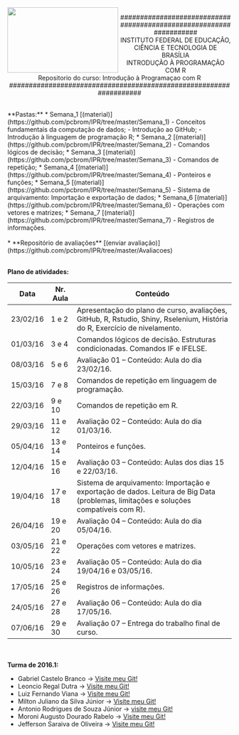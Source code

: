<img align="left" img src="https://cloud.githubusercontent.com/assets/10408245/13290324/022a1f82-daf2-11e5-8179-00d828bf27a0.jpg" width="249px" height="147px" />

<p align="center">
###################################################################<br>
INSTITUTO FEDERAL DE EDUCAÇÃO, CIÊNCIA E TECNOLOGIA DE BRASÍLIA<br>
INTRODUÇÃO À PROGRAMAÇÃO COM R<br>
Repositorio do curso: Introdução à Programaçao com R<br>
###################################################################
</p>
<br>
**Pastas:**
* Semana_1 [(material)](https://github.com/pcbrom/IPR/tree/master/Semana_1)
  - Conceitos fundamentais da computação de dados;
  - Introdução ao GitHub;
  - Introdução à linguagem de programação R;
* Semana_2 [(material)](https://github.com/pcbrom/IPR/tree/master/Semana_2)
  - Comandos lógicos de decisão;
* Semana_3 [(material)](https://github.com/pcbrom/IPR/tree/master/Semana_3)
  - Comandos de repetição;
* Semana_4 [(material)](https://github.com/pcbrom/IPR/tree/master/Semana_4)
  - Ponteiros e funções;
* Semana_5 [(material)](https://github.com/pcbrom/IPR/tree/master/Semana_5)
  - Sistema de arquivamento: Importação e exportação de dados;
* Semana_6 [(material)](https://github.com/pcbrom/IPR/tree/master/Semana_6)
  - Operações com vetores e matrizes;
* Semana_7 [(material)](https://github.com/pcbrom/IPR/tree/master/Semana_7)
  - Registros de informações.<br><br>
* **Repositório de avaliações** [(enviar avaliação)](https://github.com/pcbrom/IPR/tree/master/Avaliacoes)<br><br>

**Plano de atividades:**

Data   |   Nr. Aula   |   Conteúdo
---   |   ---   |   ---
23/02/16	|1 e 2	|Apresentação do plano de curso, avaliações, GitHub, R, Rstudio, Shiny, Rselenium, História do R, Exercício de nivelamento.
01/03/16	|3 e 4	|Comandos lógicos de decisão. Estruturas condicionadas. Comandos IF e IFELSE.
08/03/16	|5 e 6	|Avaliação 01 – Conteúdo: Aula do dia 23/02/16.
15/03/16	|7 e 8	|Comandos de repetição em linguagem de programação.
22/03/16	|9 e 10	|Comandos de repetição em R.
29/03/16	|11 e 12	|Avaliação 02 – Conteúdo: Aula do dia 01/03/16.
05/04/16	|13 e 14	|Ponteiros e funções.
12/04/16	|15 e 16	|Avaliação 03 – Conteúdo: Aulas dos dias 15 e 22/03/16.
19/04/16	|17 e 18	|Sistema de arquivamento: Importação e exportação de dados. Leitura de Big Data (problemas, limitações e soluções compatíveis com R).
26/04/16	|19 e 20	|Avaliação 04 – Conteúdo: Aula do dia 05/04/16.
03/05/16	|21 e 22	|Operações com vetores e matrizes.
10/05/16	|23 e 24	|Avaliação 05 – Conteúdo: Aula do dia 19/04/16 e 03/05/16.
17/05/16	|25 e 26	|Registros de informações.
24/05/16	|27 e 28	|Avaliação 06 – Conteúdo: Aula do dia 17/05/16.
07/06/16	|29 e 30	|Avaliação 07 – Entrega do trabalho final de curso.

<br><br>**Turma de 2016.1:**
* Gabriel Castelo Branco -> [Visite meu Git!](https://github.com/gcbranco)
* Leoncio Regal Dutra -> [Visite meu Git!](https://github.com/leoncioregal)
* Luiz Fernando Viana -> [Visite meu Git!](https://github.com/lfcviana)
* Milton Juliano da Silva Júnior -> [Visite meu Git!](https://github.com/miltonjuliano)
* Antonio Rodrigues de Souza Júnior -> [visite meu Git!](https://github.com/antoniojr003)
* Moroni Augusto Dourado Rabelo -> [Visite meu Git!](https://github.com/moroniaugusto)
* Jefferson Saraiva de Oliveira -> [Visite meu Git!](https://github.com/jeffersonsaraiva/)
